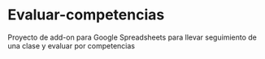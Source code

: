 # Evaluar-competencias
Proyecto de add-on para Google Spreadsheets para llevar seguimiento de una clase y evaluar por competencias
